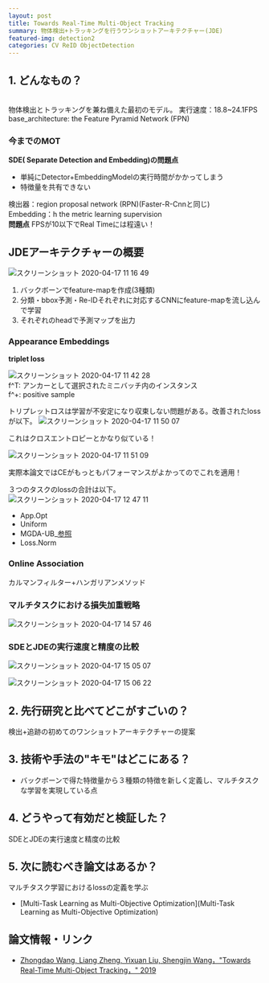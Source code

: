 ```yaml
---
layout: post
title: Towards Real-Time Multi-Object Tracking
summary: 物体検出+トラッキングを行うワンショットアーキテクチャー(JDE)
featured-img: detection2
categories: CV ReID ObjectDetection
---
```


## 1. どんなもの？
<br>
物体検出とトラッキングを兼ね備えた最初のモデル。  
実行速度：18.8~24.1FPS  
base_architecture: the Feature Pyramid Network (FPN)   

### 今までのMOT

**SDE( Separate Detection and Embedding)の問題点**
- 単純にDetector+EmbeddingModelの実行時間がかかってしまう
- 特徴量を共有できない  

検出器：region proposal network (RPN)(Faster-R-Cnnと同じ)  
Embedding：h the metric learning supervision  
**問題点**
FPSが10以下でReal Timeには程遠い！

## JDEアーキテクチャーの概要

![スクリーンショット 2020-04-17 11 16 49](https://user-images.githubusercontent.com/40351074/79525074-ff051c80-809c-11ea-90ea-3aba4f8fb3d2.png)

1. バックボーンでfeature-mapを作成(3種類)
2. 分類・bbox予測・Re-IDそれぞれに対応するCNNにfeature-mapを流し込んで学習
3. それぞれのheadで予測マップを出力

###  Appearance Embeddings

**triplet loss**

![スクリーンショット 2020-04-17 11 42 28](https://user-images.githubusercontent.com/40351074/79526583-8b650e80-80a0-11ea-9c71-55d375a8f01b.png)
<br>
f^T: アンカーとして選択されたミニバッチ内のインスタンス  
f^+: positive sample

トリプレットロスは学習が不安定になり収束しない問題がある。改善されたlossが以下。
![スクリーンショット 2020-04-17 11 50 07](https://user-images.githubusercontent.com/40351074/79527064-a71ce480-80a1-11ea-9c45-6000e3a2e644.png)

これはクロスエントロピーとかなり似ている！

![スクリーンショット 2020-04-17 11 51 09](https://user-images.githubusercontent.com/40351074/79527105-bef46880-80a1-11ea-8970-52feb36545de.png)

実際本論文ではCEがもっともパフォーマンスがよかってのでこれを適用！

３つのタスクのlossの合計は以下。
![スクリーンショット 2020-04-17 12 47 11](https://user-images.githubusercontent.com/40351074/79530277-dd5e6200-80a9-11ea-99e2-d9f0fca66cd6.png)
- App.Opt
- Uniform
- MGDA-UB_[参照](https://qiita.com/koreyou/items/57c00bc314a68432de25)
- Loss.Norm


### Online Association

カルマンフィルター+ハンガリアンメソッド

### マルチタスクにおける損失加重戦略
![スクリーンショット 2020-04-17 14 57 46](https://user-images.githubusercontent.com/40351074/79536934-228b8f80-80bc-11ea-95b0-c42e79406810.png)

### SDEとJDEの実行速度と精度の比較
![スクリーンショット 2020-04-17 15 05 07](https://user-images.githubusercontent.com/40351074/79537301-f45a7f80-80bc-11ea-9251-3fab671e981f.png)

![スクリーンショット 2020-04-17 15 06 22](https://user-images.githubusercontent.com/40351074/79537327-04725f00-80bd-11ea-8782-45c478af8418.png)

## 2. 先行研究と比べてどこがすごいの？
検出+追跡の初めてのワンショットアーキテクチャーの提案

## 3. 技術や手法の"キモ"はどこにある？
- バックボーンで得た特徴量から３種類の特徴を新しく定義し、マルチタスクな学習を実現している点

## 4. どうやって有効だと検証した？
SDEとJDEの実行速度と精度の比較

## 5. 次に読むべき論文はあるか？
マルチタスク学習におけるlossの定義を学ぶ
- [Multi-Task Learning as Multi-Objective Optimization](Multi-Task Learning as Multi-Objective Optimization)

## 論文情報・リンク

* [Zhongdao Wang, Liang Zheng, Yixuan Liu, Shengjin Wang，"Towards Real-Time Multi-Object Tracking，" 2019](https://arxiv.org/abs/1909.12605)